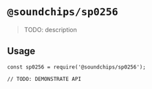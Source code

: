 # `@soundchips/sp0256`

> TODO: description

## Usage

```
const sp0256 = require('@soundchips/sp0256');

// TODO: DEMONSTRATE API
```
